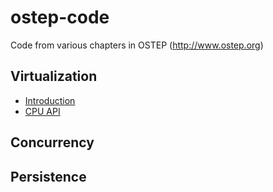 # ostep-code
Code from various chapters in OSTEP (http://www.ostep.org)

## Virtualization

* [Introduction](https://github.com/remzi-arpacidusseau/ostep-code/tree/master/intro)
* [CPU API](https://github.com/remzi-arpacidusseau/ostep-code/tree/master/cpu-api)




## Concurrency


## Persistence

